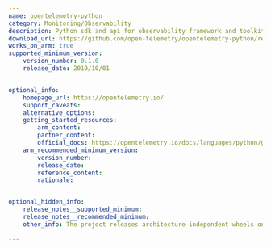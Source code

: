 ```yaml
---
name: opentelemetry-python
category: Monitoring/Observability
description: Python sdk and api for observability framework and toolkit designed to create and manage telemetry data such as traces, metrics, and logs.
download_url: https://github.com/open-telemetry/opentelemetry-python/releases
works_on_arm: true
supported_minimum_version:
    version_number: 0.1.0
    release_date: 2019/10/01


optional_info:
    homepage_url: https://opentelemetry.io/
    support_caveats:
    alternative_options:
    getting_started_resources:
        arm_content:
        partner_content:
        official_docs: https://opentelemetry.io/docs/languages/python/getting-started/
    arm_recommended_minimum_version:
        version_number:
        release_date:
        reference_content:
        rationale:


optional_hidden_info:
    release_notes__supported_minimum:
    release_notes__recommended_minimum:
    other_info: The project releases architecture independent wheels on PYPI. There is already an issue raised for adding arm64 support https://github.com/open-telemetry/opentelemetry-python/issues/2697.

---
```

